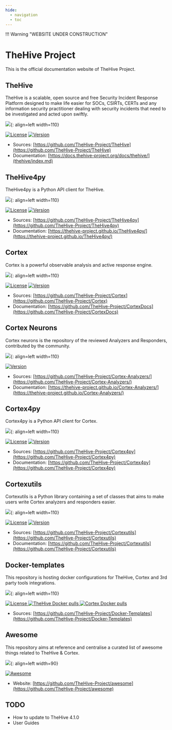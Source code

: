 ```yaml
---
hide:
  - navigation
  - toc
---
```


!!! Warning "WEBSITE UNDER CONSTRUCTION"

# TheHive Project

This is the official documentation website of TheHive Project.

## TheHive

TheHive is a scalable, open source and free Security Incident Response Platform designed to make life easier for SOCs, CSIRTs, CERTs and any information security practitioner dealing with security incidents that need to be investigated and acted upon swiftly.

![](images/thehive.png){: align=left width=110}


<div>
  <p align="left">
    <a href="./LICENSE" target"_blank"><img src="https://img.shields.io/github/license/TheHive-Project/TheHive" alt="License"></a>
    <a href><img src="https://img.shields.io/github/v/release/thehive-project/TheHive?style=flat&logo=git-lfs" alt="Version"></a>          
  </p>
</div>

- Sources: [https://github.com/TheHive-Project/TheHive](https://github.com/TheHive-Project/TheHive)
- Documentation: [https://docs.thehive-project.org/docs/thehive/](thehive/index.md)


## TheHive4py

TheHive4py is a Python API client for TheHive.

![](images/thehive-alt.png){: align=left width=110}

<div>
  <p align="left">
    <a href="./LICENSE" target"_blank"><img src="https://img.shields.io/github/license/TheHive-Project/TheHive4py" alt="License"></a>
    <a href><img src="https://img.shields.io/github/v/release/thehive-project/TheHive4py?style=flat&logo=python" alt="Version"></a>          
  </p>
</div>

- Sources: [https://github.com/TheHive-Project/TheHive4py](https://github.com/TheHive-Project/TheHive4py)
- Documentation: [https://thehive-project.github.io/TheHive4py/](https://thehive-project.github.io/TheHive4py/)


## Cortex
Cortex is a powerful observable analysis and active response engine.

![](images/cortex.png){: align=left width=110}

<div>
  <p align="left">
    <a href="https://github.com/TheHive-Project/Cortex/blob/master/LICENSE" target"_blank"><img src="https://img.shields.io/github/license/TheHive-Project/Cortex" alt="License"></a>
    <a href><img src="https://img.shields.io/github/v/release/thehive-project/Cortex?style=flat&logo=git-lfs" alt="Version"></a>          
  </p>
</div>

- Sources: [https://github.com/TheHive-Project/Cortex](https://github.com/TheHive-Project/Cortex)
- Documentation: [https://github.com/TheHive-Project/CortexDocs](https://github.com/TheHive-Project/CortexDocs)

## Cortex Neurons
Cortex neurons is the repository of  the reviewed Analyzers and Responders, contributed by the community. 

![](images/cortex.png){: align=left width=110}<div>
  <p align="left">
    <a href><img src="https://img.shields.io/github/v/tag/thehive-project/Cortex-Analyzers?style=flat&logo=github" alt="Version"></a>          
  </p>
</div>

- Sources: [https://github.com/TheHive-Project/Cortex-Analyzers/](https://github.com/TheHive-Project/Cortex-Analyzers/)
- Documentation: [https://thehive-project.github.io/Cortex-Analyzers/](https://thehive-project.github.io/Cortex-Analyzers/)

## Cortex4py
Cortex4py is a Python API client for Cortex.

![](images/cortex-alt.png){: align=left width=110}
<div>
  <p align="left">
    <a href="./LICENSE" target"_blank"><img src="https://img.shields.io/github/license/TheHive-Project/Cortex4py" alt="License"></a>
    <a href><img src="https://img.shields.io/github/v/tag/thehive-project/Cortex4py?style=flat&logo=python" alt="Version"></a>          
  </p>
</div>

- Sources: [https://github.com/TheHive-Project/Cortex4py](https://github.com/TheHive-Project/Cortex4py)
- Documentation: [https://github.com/TheHive-Project/Cortex4py](https://github.com/TheHive-Project/Cortex4py)


## Cortexutils
Cortexutils is a Python library containing a set of classes that aims to make users write Cortex analyzers and responders easier.

![](images/cortex-alt.png){: align=left width=110}
<div>
  <p align="left">
    <a href="./LICENSE" target"_blank"><img src="https://img.shields.io/github/license/TheHive-Project/Cortexutils" alt="License"></a>
    <a href><img src="https://img.shields.io/github/v/release/thehive-project/Cortexutils?style=flat&logo=python" alt="Version"></a>          
  </p>
</div>

- Sources: [https://github.com/TheHive-Project/Cortexutils](https://github.com/TheHive-Project/Cortexutils)
- Documentation: [https://github.com/TheHive-Project/Cortexutils](https://github.com/TheHive-Project/Cortexutils)


## Docker-templates
This repository is hosting docker configurations for TheHive, Cortex and 3rd party tools integrations.

![](images/docker-templates.png){: align=left width=110}
<div>
  <p align="left">
    <a href="./LICENSE" target"_blank">
      <img src="https://img.shields.io/github/license/TheHive-Project/Docker-Templates" alt="License">
    </a>
    <a href="./LICENSE" target"_blank">
      <img src="https://img.shields.io/docker/pulls/thehiveproject/thehive?color=%23f8c218&label=Thehive%20docker%20pulls" alt="TheHive Docker pulls">
    </a>
    <a href="./LICENSE" target"_blank">
      <img src="https://img.shields.io/docker/pulls/thehiveproject/cortex?color=%2347b7b7&label=Cortex%20docker%20pulls" alt="Cortex Docker pulls">
    </a>
  </p>
</div>

- Sources: [https://github.com/TheHive-Project/Docker-Templates](https://github.com/TheHive-Project/Docker-Templates)


## Awesome
This repository aims at reference and centralise a curated list of awesome things related to TheHive & Cortex.

![](images/thehive-awesome.png){: align=left width=90}

[![Awesome](https://awesome.re/badge.svg)](https://awesome.re)

- Website: [https://github.com/TheHive-Project/awesome](https://github.com/TheHive-Project/awesome)




## TODO

- How to update to TheHive 4.1.0
- User Guides

